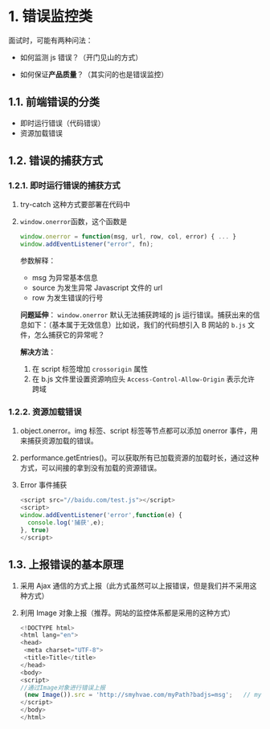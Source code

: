 # 1. 错误监控类

面试时，可能有两种问法：

- 如何监测 js 错误？（开门见山的方式）

- 如何保证**产品质量**？（其实问的也是错误监控）

## 1.1. 前端错误的分类

- 即时运行错误（代码错误）
- 资源加载错误

## 1.2. 错误的捕获方式

### 1.2.1. 即时运行错误的捕获方式

1. try-catch
   这种方式要部署在代码中
2. `window.onerror`函数，这个函数是

   ```JavaScript
   window.onerror = function(msg, url, row, col, error) { ... }
   window.addEventListener("error", fn);
   ```

   参数解释：

   - msg 为异常基本信息
   - source 为发生异常 Javascript 文件的 url
   - row 为发生错误的行号

   **问题延伸**：
   `window.onerror` 默认无法捕获跨域的 js 运行错误。捕获出来的信息如下：（基本属于无效信息）比如说，我们的代码想引入 B 网站的 `b.js` 文件，怎么捕获它的异常呢？

   **解决方法**：

   1. 在 script 标签增加 `crossorigin` 属性
   2. 在 b.js 文件里设置资源响应头 `Access-Control-Allow-Origin` 表示允许跨域

### 1.2.2. 资源加载错误

1. object.onerror。img 标签、script 标签等节点都可以添加 onerror 事件，用来捕获资源加载的错误。
2. performance.getEntries()。可以获取所有已加载资源的加载时长，通过这种方式，可以间接的拿到没有加载的资源错误。
3. Error 事件捕获

   ```JavaScript
   <script src="//baidu.com/test.js"></script>
   <script>
   window.addEventListener('error',function(e) {
     console.log('捕获',e);
   }, true)
   </script>
   ```

## 1.3. 上报错误的基本原理

1. 采用 Ajax 通信的方式上报（此方式虽然可以上报错误，但是我们并不采用这种方式）
2. 利用 Image 对象上报（推荐。网站的监控体系都是采用的这种方式）

   ```JavaScript
   <!DOCTYPE html>
   <html lang="en">
   <head>
    <meta charset="UTF-8">
    <title>Title</title>
   </head>
   <body>
   <script>
   //通过Image对象进行错误上报
    (new Image()).src = 'http://smyhvae.com/myPath?badjs=msg';   // myPath表示上报的路径（我要上报到哪里去）。后面的内容是自己加的参数。
   </script>
   </body>
   </html>
   ```
